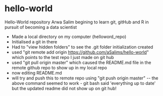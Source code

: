 # hello-world
Hello-World repository
Arwa Salim begining to learn git, gitHub and R in pursuit of becoming a data scientist
- Made a local directory on my computer (helloword_repo)
- Initialised a git in there
- Had to "view hidden folders" to see the .git folder initialization created
- used "git remote add origin https://github.com/aSalims/hello-world" which points to the test repo I just made on git hub
- used "git pull origin master" which caused the README.md file in the remote github repo to show up in my local repo
- now editing README.md
- will try and push this to remote repo using "git push origin master"
  -- the above command seemed to work - git bash said 'everything up to date' but the updated readme did not show up on git hub!